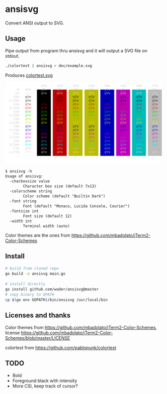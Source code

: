 # ansisvg

Convert ANSI output to SVG.

## Usage

Pipe output from program thru ansisvg and it will output a SVG file on stdout.
```sh
./colortest | ansisvg > doc/example.svg
 ```
Produces [colortest.svg](doc/colortest.svg)

![doc/colortest.svg asdad](doc/colortest.svg)

```
$ ansisvg -h
Usage of ansisvg:
  -charboxsize value
    	Character box size (default 7x13)
  -colorscheme string
    	Color scheme (default "Builtin Dark")
  -font string
    	Font (default "Monaco, Lucida Console, Courier")
  -fontsize int
    	Font size (default 12)
  -width int
    	Terminal width (auto)
```

Color themes are the ones from https://github.com/mbadolato/iTerm2-Color-Schemes

## Install

```sh
# build from cloned repo
go build -o ansisvg main.go

# install directly
go install github.com/wader/ansisvg@master
# copy binary to $PATH
cp $(go env GOPATH)/bin/ansisvg /usr/local/bin
```

## Licenses and thanks

Color themes from
https://github.com/mbadolato/iTerm2-Color-Schemes,
license https://github.com/mbadolato/iTerm2-Color-Schemes/blob/master/LICENSE

colortest from https://github.com/pablopunk/colortest

## TODO

- Bold
- Foreground black with intensity
- More CSI, keep track of cursor?

